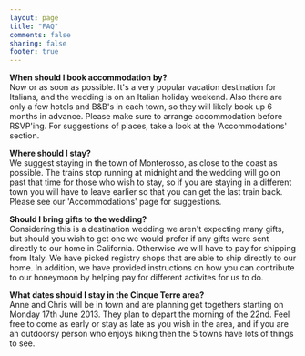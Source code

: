 ```yaml
---
layout: page
title: "FAQ"
comments: false
sharing: false
footer: true
---
```

**When should I book accommodation by?**  
Now or as soon as possible. It's a very popular vacation destination for Italians, and the wedding is on an Italian holiday weekend. Also there are only a few hotels and B&B's in each town, so they will likely book up 6 months in advance. Please make sure to arrange accommodation before RSVP'ing. For suggestions of places, take a look at the 'Accommodations' section.  

**Where should I stay?**  
We suggest staying in the town of Monterosso, as close to the coast as possible. The trains stop running at midnight and the wedding will go on past that time for those who wish to stay, so if you are staying in a different town you will have to leave earlier so that you can get the last train back.  
Please see our 'Accommodations' page for suggestions.

**Should I bring gifts to the wedding?**  
Considering this is a destination wedding we aren't expecting many gifts, but should you wish to get one we would prefer if any gifts were sent directly to our home in California. Otherwise we will have to pay for shipping from Italy. We have picked registry shops that are able to ship directly to our home. In addition, we have provided instructions on how you can contribute to our honeymoon by helping pay for different activites for us to do.

**What dates should I stay in the Cinque Terre area?**  
Anne and Chris will be in town and are planning get togethers starting on Monday 17th June 2013. They plan to depart the morning of the 22nd. Feel free to come as early or stay as late as you wish in the area, and if you are an outdoorsy person who enjoys hiking then the 5 towns have lots of things to see.